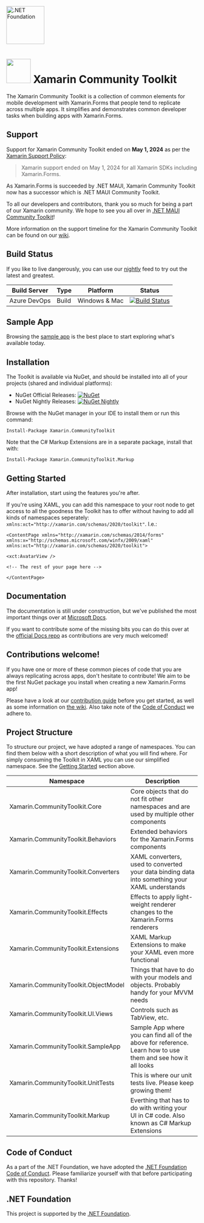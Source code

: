 [<img src="https://raw.githubusercontent.com/dotnet-foundation/swag/master/logo/dotnetfoundation_v4.svg" alt=".NET Foundation" width=100>](https://dotnetfoundation.org)

<img src="assets/XamarinCommunityToolkit_128x128.png" width="64" /> Xamarin Community Toolkit
===========
The Xamarin Community Toolkit is a collection of common elements for mobile development with Xamarin.Forms that people tend to replicate across multiple apps. It simplifies and demonstrates common developer tasks when building apps with Xamarin.Forms.

## Support

Support for Xamarin Community Toolkit ended on **May 1, 2024** as per the [Xamarin Support Policy][xamarin-support-policy]:

> Xamarin support ended on May 1, 2024 for all Xamarin SDKs including Xamarin.Forms.

As Xamarin.Forms is succeeded by .NET MAUI, Xamarin Community Toolkit now has a successor which is .NET MAUI Community Toolkit.

To all our developers and contributors, thank you so much for being a part of our Xamarin community. We hope to see you all over in [.NET MAUI Community Toolkit][dotnet-maui-community-toolkit-repo]!

[xamarin-support-policy]: https://dotnet.microsoft.com/platform/support/policy/xamarin
[dotnet-maui-community-toolkit-repo]: https://github.com/CommunityToolkit/Maui

More information on the support timeline for the Xamarin Community Toolkit can be found on our [wiki](https://github.com/xamarin/XamarinCommunityToolkit/wiki/FAQ#support-timeline).

## Build Status

If you like to live dangerously, you can use our [nightly](https://pkgs.dev.azure.com/xamarin/public/_packaging/XamarinCommunityToolkitNightly/nuget/v3/index.json) feed to try out the latest and greatest.

| Build Server | Type         | Platform | Status |
|--------------|--------------|----------|--------|
| Azure DevOps         | Build        | Windows & Mac  | [![Build Status](https://dev.azure.com/xamarin/public/_apis/build/status/xamarin/CommunityToolkit/xamarin.XamarinCommunityToolkit%20(Public)?branchName=main)](https://dev.azure.com/xamarin/public/_build?definitionId=55&_a=summary) |

## Sample App

Browsing the [sample app](./samples) is the best place to start exploring what's available today.

## Installation

The Toolkit is available via NuGet, and should be installed into all of your projects (shared and individual platforms):

* NuGet Official Releases: [![NuGet](https://img.shields.io/nuget/vpre/Xamarin.CommunityToolkit.svg?label=NuGet)](https://www.nuget.org/packages/Xamarin.CommunityToolkit/)
* NuGet Nightly Releases: [![NuGet Nightly](https://img.shields.io/badge/NuGet-Nightly-yellow)](https://pkgs.dev.azure.com/xamarin/public/_packaging/XamarinCommunityToolkitNightly/nuget/v3/index.json)

Browse with the NuGet manager in your IDE to install them or run this command:

`Install-Package Xamarin.CommunityToolkit`

Note that the C# Markup Extensions are in a separate package, install that with:

`Install-Package Xamarin.CommunityToolkit.Markup`

## Getting Started

After installation, start using the features you're after.

If you're using XAML, you can add this namespace to your root node to get access to all the goodness the Toolkit has to offer without having to add all kinds of namespaces seperately: `xmlns:xct="http://xamarin.com/schemas/2020/toolkit"`. I.e.:

```xaml
<ContentPage xmlns="http://xamarin.com/schemas/2014/forms" xmlns:x="http://schemas.microsoft.com/winfx/2009/xaml" 
xmlns:xct="http://xamarin.com/schemas/2020/toolkit">

<xct:AvatarView />

<!-- The rest of your page here -->

</ContentPage>
```

## Documentation

The documentation is still under construction, but we've published the most important things over at [Microsoft Docs](https://docs.microsoft.com/xamarin/community-toolkit/).

If you want to contribute some of the missing bits you can do this over at the [official Docs repo](https://github.com/MicrosoftDocs/xamarin-communitytoolkit) as contributions are very much welcomed!

## Contributions welcome!

If you have one or more of these common pieces of code that you are always replicating across apps, don't hesitate to contribute! We aim to be the first NuGet package you install when creating a new Xamarin.Forms app!

Please have a look at our [contribution guide](CONTRIBUTING.md) before you get started, as well as some information on [the wiki](https://github.com/xamarin/XamarinCommunityToolkit/wiki/Contributing-to-XamarinCommunityToolkit). Also take note of the [Code of Conduct](https://dotnetfoundation.org/code-of-conduct) we adhere to.

## Project Structure

To structure our project, we have adopted a range of namespaces. You can find them below with a short description of what you will find where. For simply consuming the Toolkit in XAML you can use our simplified namespace. See the [Getting Started](#getting-started) section above.

| Namespace | Description |
|--------------|--------------|
| Xamarin.CommunityToolkit.Core | Core objects that do not fit other namespaces and are used by multiple other components |
| Xamarin.CommunityToolkit.Behaviors | Extended behaviors for the Xamarin.Forms components |
| Xamarin.CommunityToolkit.Converters | XAML converters, used to converted your data binding data into something your XAML understands |
| Xamarin.CommunityToolkit.Effects | Effects to apply light-weight renderer changes to the Xamarin.Forms renderers |
| Xamarin.CommunityToolkit.Extensions | XAML Markup Extensions to make your XAML even more functional |
| Xamarin.CommunityToolkit.ObjectModel | Things that have to do with your models and objects. Probably handy for your MVVM needs |
| Xamarin.CommunityToolkit.UI.Views | Controls such as TabView, etc. |
| Xamarin.CommunityToolkit.SampleApp | Sample App where you can find all of the above for reference. Learn how to use them and see how it all looks |
| Xamarin.CommunityToolkit.UnitTests | This is where our unit tests live. Please keep growing them! |
| Xamarin.CommunityToolkit.Markup | Everthing that has to do with writing your UI in C# code. Also known as C# Markup Extensions |

## Code of Conduct
As a part of the .NET Foundation, we have adopted the [.NET Foundation Code of Conduct](https://dotnetfoundation.org/code-of-conduct). Please familiarize yourself with that before participating with this repository. Thanks!

## .NET Foundation
This project is supported by the [.NET Foundation](https://dotnetfoundation.org).
